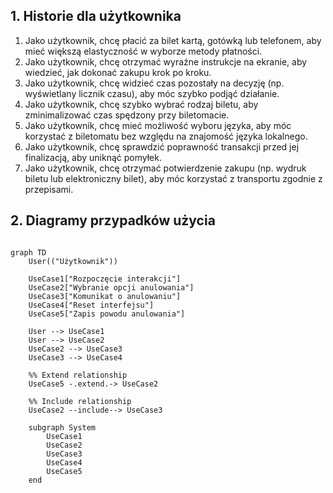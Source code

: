 ## 1. Historie dla użytkownika
1. Jako użytkownik, chcę płacić za bilet kartą, gotówką lub telefonem, aby mieć większą elastyczność w wyborze metody płatności.
2. Jako użytkownik, chcę otrzymać wyraźne instrukcje na ekranie, aby wiedzieć, jak dokonać zakupu krok po kroku.
3. Jako użytkownik, chcę widzieć czas pozostały na decyzję (np. wyświetlany licznik czasu), aby móc szybko podjąć działanie.
4. Jako użytkownik, chcę szybko wybrać rodzaj biletu, aby zminimalizować czas spędzony przy biletomacie.
5. Jako użytkownik, chcę mieć możliwość wyboru języka, aby móc korzystać z biletomatu bez względu na znajomość języka lokalnego.
6. Jako użytkownik, chcę sprawdzić poprawność transakcji przed jej finalizacją, aby uniknąć pomyłek.
7. Jako użytkownik, chcę otrzymać potwierdzenie zakupu (np. wydruk biletu lub elektroniczny bilet), aby móc korzystać z transportu zgodnie z przepisami.

## 2. Diagramy przypadków użycia
```mermaid

graph TD
    User(("Użytkownik"))

    UseCase1["Rozpoczęcie interakcji"]
    UseCase2["Wybranie opcji anulowania"]
    UseCase3["Komunikat o anulowaniu"]
    UseCase4["Reset interfejsu"]
    UseCase5["Zapis powodu anulowania"]

    User --> UseCase1
    User --> UseCase2
    UseCase2 --> UseCase3
    UseCase3 --> UseCase4

    %% Extend relationship
    UseCase5 -.extend.-> UseCase2

    %% Include relationship
    UseCase2 --include--> UseCase3

    subgraph System
        UseCase1
        UseCase2
        UseCase3
        UseCase4
        UseCase5
    end

```
